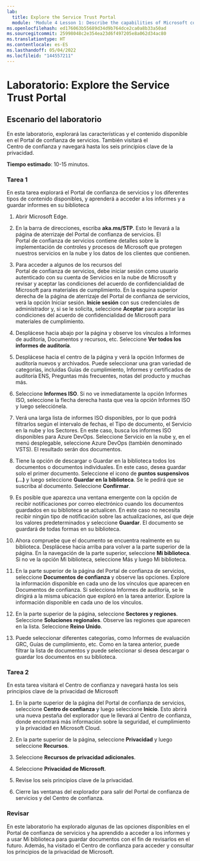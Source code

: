 ```yaml
---
lab:
  title: Explore the Service Trust Portal
  module: 'Module 4 Lesson 1: Describe the capabilities of Microsoft compliance solutions: Describe the compliance management capabilities of Microsoft'
ms.openlocfilehash: ed176063b55689d34d9b764dce2ca0a8b33a50ad
ms.sourcegitcommit: 25998048c2e354ea23d6f497205e8a062d34ac80
ms.translationtype: HT
ms.contentlocale: es-ES
ms.lasthandoff: 05/04/2022
ms.locfileid: "144557211"
---
```

# <a name="lab-explore-the-service-trust-portal"></a>Laboratorio: Explore the Service Trust Portal

## <a name="lab-scenario"></a>Escenario del laboratorio

En este laboratorio, explorará las características y el contenido disponible en el Portal de confianza de servicios. También visitará el Centro de confianza y navegará hasta los seis principios clave de la privacidad.

**Tiempo estimado**: 10-15 minutos.

### <a name="task-1"></a>Tarea 1

En esta tarea explorará el Portal de confianza de servicios y los diferentes tipos de contenido disponibles, y aprenderá a acceder a los informes y a guardar informes en su biblioteca

1. Abrir Microsoft Edge.

1. En la barra de direcciones, escriba **aka.ms/STP**.  Esto le llevará a la página de aterrizaje del Portal de confianza de servicios. El Portal de confianza de servicios contiene detalles sobre la implementación de controles y procesos de Microsoft que protegen nuestros servicios en la nube y los datos de los clientes que contienen.

1. Para acceder a algunos de los recursos del Portal de confianza de servicios, debe iniciar sesión como usuario autenticado con su cuenta de Servicios en la nube de Microsoft y revisar y aceptar las condiciones del acuerdo de confidencialidad de Microsoft para materiales de cumplimiento. En la esquina superior derecha de la página de aterrizaje del Portal de confianza de servicios, verá la opción Iniciar sesión.  **Inicie sesión** con sus credenciales de administrador y, si se le solicita, seleccione **Aceptar** para aceptar las condiciones del acuerdo de confidencialidad de Microsoft para materiales de cumplimiento.

1. Desplácese hacia abajo por la página y observe los vínculos a Informes de auditoría, Documentos y recursos, etc.  Seleccione **Ver todos los informes de auditoría**.

1. Desplácese hacia el centro de la página y verá la opción Informes de auditoría nuevos y archivados.  Puede seleccionar una gran variedad de categorías, incluidas Guías de cumplimiento, Informes y certificados de auditoría ENS, Preguntas más frecuentes, notas del producto y muchas más.

1. Seleccione **Informes ISO**.  Si no ve inmediatamente la opción Informes ISO, seleccione la flecha derecha hasta que vea la opción Informes ISO y luego selecciónela.

1. Verá una larga lista de informes ISO disponibles, por lo que podrá filtrarlos según el intervalo de fechas, el Tipo de documento, el Servicio en la nube y los Sectores.  En este caso, busca los informes ISO disponibles para Azure DevOps.  Seleccione Servicio en la nube y, en el menú desplegable, seleccione Azure DevOps (también denominado VSTS).  El resultado serán dos documentos.

1. Tiene la opción de descargar o Guardar en la biblioteca todos los documentos o documentos individuales.  En este caso, desea guardar solo el primer documento.  Seleccione el icono de **puntos suspensivos (...)** y luego seleccione **Guardar en la biblioteca**.  Se le pedirá que se suscriba al documento. Seleccione **Confirmar**.

1. Es posible que aparezca una ventana emergente con la opción de recibir notificaciones por correo electrónico cuando los documentos guardados en su biblioteca se actualicen.  En este caso no necesita recibir ningún tipo de notificación sobre las actualizaciones, así que deje los valores predeterminados y seleccione **Guardar**.  El documento se guardará de todas formas en su biblioteca.

1. Ahora compruebe que el documento se encuentra realmente en su biblioteca. Desplácese hacia arriba para volver a la parte superior de la página.  En la navegación de la parte superior, seleccione **Mi biblioteca**.  Si no ve la opción Mi biblioteca, seleccione Más y luego Mi biblioteca.

1. En la parte superior de la página del Portal de confianza de servicios, seleccione **Documentos de confianza** y observe las opciones. Explore la información disponible en cada uno de los vínculos que aparecen en Documentos de confianza. Si selecciona Informes de auditoría, se le dirigirá a la misma ubicación que exploró en la tarea anterior.  Explore la información disponible en cada uno de los vínculos.

1. En la parte superior de la página, seleccione **Sectores y regiones**.  Seleccione **Soluciones regionales**. Observe las regiones que aparecen en la lista.  Seleccione **Reino Unido**.  

1. Puede seleccionar diferentes categorías,  como Informes de evaluación GRC, Guías de cumplimiento, etc.  Como en la tarea anterior, puede filtrar la lista de documentos y puede seleccionar si desea descargar o guardar los documentos en su biblioteca.

### <a name="task-2"></a>Tarea 2

En esta tarea visitará el Centro de confianza y navegará hasta los seis principios clave de la privacidad de Microsoft

1. En la parte superior de la página del Portal de confianza de servicios, seleccione **Centro de confianza** y luego seleccione **Inicio**. Esto abrirá una nueva pestaña del explorador que le llevará al Centro de confianza, donde encontrará más información sobre la seguridad, el cumplimiento y la privacidad en Microsoft Cloud.

1. En la parte superior de la página, seleccione **Privacidad** y luego seleccione **Recursos**.

1. Seleccione **Recursos de privacidad adicionales**.

1. Seleccione **Privacidad de Microsoft**.

1. Revise los seis principios clave de la privacidad.

1. Cierre las ventanas del explorador para salir del Portal de confianza de servicios y del Centro de confianza.

### <a name="review"></a>Revisar

En este laboratorio ha explorado algunas de las opciones disponibles en el Portal de confianza de servicios y ha aprendido a acceder a los informes y a usar Mi biblioteca para guardar documentos con el fin de revisarlos en el futuro.  Además, ha visitado el Centro de confianza para acceder y consultar los principios de la privacidad de Microsoft.
